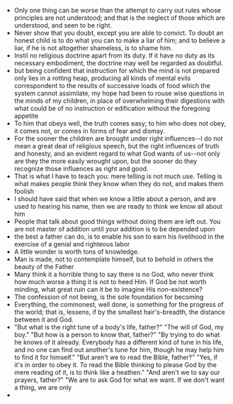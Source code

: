 * Only one thing can be worse than the attempt to carry out rules whose principles are not understood; and that is the neglect of those which are understood, and seen to be right.
* Never show that you doubt, except you are able to convict. To doubt
  an honest child is to do what you can to make a liar of him; and to
  believe a liar, if he is not altogether shameless, is to shame him.
* Instil no religious doctrine apart from its duty. If it have no duty
  as its necessary embodiment, the doctrine may well be regarded as
  doubtful.
* but being confident that instruction for which the mind is not
  prepared only lies in a rotting heap, producing all kinds of mental
  evils correspondent to the results of successive loads of food which
  the system cannot assimilate, my hope had been to rouse wise
  questions in the minds of my children, in place of overwhelming
  their digestions with what could be of no instruction or edification
  without the foregoing appetite
* To him that obeys well, the truth comes easy; to him who does not
  obey, it comes not, or comes in forms of fear and dismay.
* For the sooner the children are brought under right influences--I do
  not mean a great deal of religious speech, but the right influences
  of truth and honesty, and an evident regard to what God wants of
  us--not only are they the more easily wrought upon, but the sooner
  do they recognize those influences as right and good.
* That is what I have to teach you: mere telling is not much use.
  Telling is what makes people think they know when they do not, and
  makes them foolish
* I should have said that when we know a little about a person, and
  are used to hearing his name, then we are ready to think we know all
  about him
* People that talk about good things without doing them are left out.
  You are not master of addition until your addition is to be depended
  upon
* the best a father can do, is to enable his son to earn his
  livelihood in the exercise of a genial and righteous labor
* A little wonder is worth tons of knowledge.
* Man is made, not to contemplate himself, but to behold in others the
  beauty of the Father
* Many think it a horrible thing to say there is no God, who never
  think how much worse a thing it is not to heed Him. If God be not
  worth minding, what great ruin can it be to imagine His
  non-existence?
* The confession of not being, is the sole foundation for becoming
* Everything, the commonest, well done, is something for the progress
  of the world; that is, lessens, if by the smallest hair's-breadth,
  the distance between it and God.
* "But what is the right tune of a body's life, father?" "The will of God, my boy." "But how is a person to know that, father?" "By trying to do what he knows of it already. Everybody has a different kind of tune in his life, and no one can find out another's tune for him, though he may help him to find it for himself." "But aren't we to read the Bible, father?" "Yes, if it's in order to obey it. To read the Bible thinking to please God by the mere reading of it, is to think like a heathen." "And aren't we to say our prayers, father?" "We are to ask God for what we want. If we don't want a thing, we are only
*
